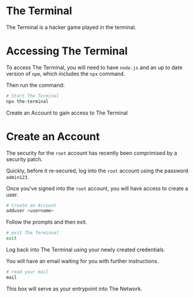 # The Terminal

The Terminal is a hacker game played in the terminal.

# Accessing The Terminal

To access The Terminal, you will need to have `node.js` and an up to date version of `npm`, which includes the `npx` command.

Then run the command:

```bash
# Start The Terminal
npx the-terminal
```

Create an Account to gain access to The Terminal

# Create an Account

The security for the `root` account has recently been comprimised by a security patch.

Quickly, before it re-secured, log into the `root` account using the password `admin123`.

Once you've signed into the `root` account, you will have access to create a user.

```bash
# Create an Account
adduser <username>
```

Follow the prompts and then exit.

```bash
# exit The Terminnal
exit
```

Log back into The Terminal using your newly created credentials.

You will have an email waiting for you with further instructions.

```bash
# read your mail
mail
```

This box will serve as your entrypoint into The Network.
